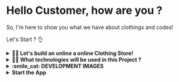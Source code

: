 # Hello Customer, how are you ?

So, I'm here to show you what we have about clothings and codes!

Let's Start ? :ok_hand:

<details>
  <summary><strong>👨‍💻 Let's build an online a online Clothing Store!</strong></summary><br />

  The project was an male closet, that will have so much clothers and sales to our customer buy willingly !
</details>

<details>
  <summary><strong>👨‍💻 What technologies will be used in this Project ?</strong></summary><br />
  <details>
    <summary>
      <strong>React.js</strong>
    </summary>
    <br />
    I've used React.js with COntext API
  </details>
  
  <details>
    <summary>
      <strong>MySql :dolphin:</strong>
    </summary>
    <br />
    I've used MySQL2 with Sequelize (dev - Docker container) 
  </details>

  <details>
    <summary>
      <strong>Node.js and Typescript:sunglasses:</strong>
    </summary>
    <br />
    My beautiful BackEnd was Node.js, Typescript and Sequelize. With Sequelize we access the DataBase with MySQL.
  </details>
  
  <details>
    <summary>
      <strong>Docker :whale:</strong>
    </summary>
    <br />
    Sorry, but I can't make some project without my partner
  </details>

</details>

<details>
  <summary><strong>:smile_cat: DEVELOPMENT IMAGES</strong></summary><br />
</details>

  <details>
    <summary>
      <strong>Start the App</strong>
    </summary>
    <br />
    Start this app running in bash the code:

    npm install

  </details>
